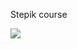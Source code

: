Stepik course                                                                                                                                                             

<img src = 'https://stepik.org/certificate/6b19d258d12a3059ab77f2e4f11a3fc19e7b905a.png?resolution=medium'>
